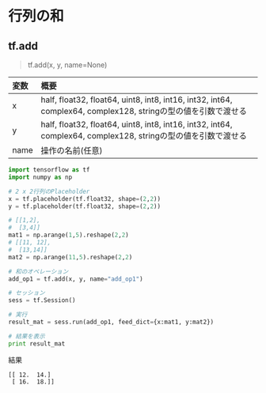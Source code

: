 
# 行列の和

## tf.add

> tf.add(x, y, name=None)

|変数|概要|
|:--|:--|
|x|half, float32, float64, uint8, int8, int16, int32, int64, complex64, complex128, stringの型の値を引数で渡せる|
|y|half, float32, float64, uint8, int8, int16, int32, int64, complex64, complex128, stringの型の値を引数で渡せる|
|name|操作の名前(任意)|

```python
import tensorflow as tf 
import numpy as np

# 2 x 2行列のPlaceholder
x = tf.placeholder(tf.float32, shape=(2,2))
y = tf.placeholder(tf.float32, shape=(2,2))

# [[1,2],
#  [3,4]]
mat1 = np.arange(1,5).reshape(2,2)
# [[11, 12],
#  [13,14]]
mat2 = np.arange(11,5).reshape(2,2)

# 和のオペレーション
add_op1 = tf.add(x, y, name="add_op1")

# セッション
sess = tf.Session()

# 実行
result_mat = sess.run(add_op1, feed_dict={x:mat1, y:mat2})

# 結果を表示
print result_mat
```

結果

```shell
[[ 12.  14.]
 [ 16.  18.]]
```



